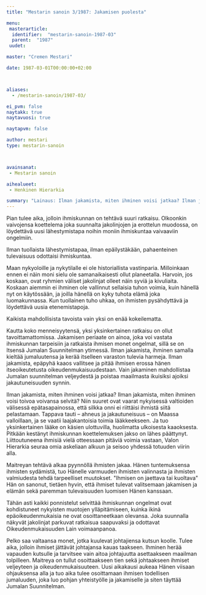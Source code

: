 ```yaml
---
title: "Mestarin sanoin 3/1987: Jakamisen puolesta"

menu:
 masterarticle:
  identifier:  "mestarin-sanoin-1987-03"
  parent:  "1987"
 uudet:

master: "Cremen Mestari"

date: 1987-03-01T00:00:00+02:00



aliases:
  - /mestarin-sanoin/1987-03/

ei_pvm: false
naytakk: true
naytavuosi: true

naytapvm: false

author: mestari
type: mestarin-sanoin



avainsanat:
 - Mestarin sanoin

aihealueet:
 - Henkinen Hierarkia

summary: "Lainaus: Ilman jakamista, miten ihminen voisi jatkaa? Ilman jakamista, miten ihminen voisi toivoa voivansa selvitä? Niin suuret ovat vaarat nykyisessä valtioiden välisessä epätasapainossa, että silkka onni ei riittäisi ihmistä siitä pelastamaan."
---
```

<p>Pian tulee aika, jolloin ihmiskunnan on tehtävä suuri ratkaisu. Olkoonkin vaivojensa koettelema joka suunnalta jakolinjojen ja erottelun muodossa, on löydettävä uusi lähestymistapa noihin moniin ihmiskuntaa vaivaaviin ongelmiin.</p>
<p>Ilman tuollaista lähestymistapaa, ilman epäilystäkään, pahaenteinen tulevaisuus odottaisi ihmiskuntaa.</p>
<p>Maan nykyoloille ja nykytilalle ei ole historiallista vastinparia. Milloinkaan ennen ei näin moni sielu ole samanaikaisesti ollut planeetalla. Harvoin, jos koskaan, ovat ryhmien väliset jakolinjat olleet näin syviä ja kivuliaita. Koskaan aiemmin ei ihminen ole vallinnut sellaisia tuhon voimia, kuin hänellä nyt on käytössään, ja joilla hänellä on kyky tuhota elämä joka luomakunnassa. Kun tuollainen tuho uhkaa, on ihmisten pysähdyttävä ja löydettävä uusia etenemistapoja.</p>
<p>Kaikista mahdollisista tavoista vain yksi on enää kokeilematta.</p>
<p>Kautta koko menneisyytensä, yksi yksinkertainen ratkaisu on ollut tavoittamattomissa. Jakamisen periaate on ainoa, joka voi vastata ihmiskunnan tarpeisiin ja ratkaista ihmisen monet ongelmat, sillä se on Itsensä Jumalan Suunnitelman ytimessä. Ilman jakamista, ihminen samalla kieltää jumaluutensa ja kerää itselleen varaston tulevia harmeja. Ilman jakamista, epäpyhä kaaos vallitsee ja pitää ihmisen erossa hänen itseoikeutetusta oikeudenmukaisuudestaan. Vain jakaminen mahdollistaa Jumalan suunnitelman veljeydestä ja poistaa maailmasta ikuisiksi ajoiksi jakautuneisuuden synnin.</p>
<p>Ilman jakamista, miten ihminen voisi jatkaa? Ilman jakamista, miten ihminen voisi toivoa voivansa selvitä? Niin suuret ovat vaarat nykyisessä valtioiden välisessä epätasapainossa, että silkka onni ei riittäisi ihmistä siitä pelastamaan. Tappava tauti – ahneus ja jakautuneisuus – on Maassa valloillaan, ja se vaatii laajakantoisia toimia lääkkeekseen. Ja tuo yksinkertainen lääke on käsien ulottuvilla, huolimatta ulkoisesta kaaoksesta. Pitkään kestänyt ihmiskunnan koettelemuksen jakso on lähes päättynyt. Liittoutuneena ihmisiä vielä otteessaan pitäviä voimia vastaan, Valon Hierarkia seuraa omia askeliaan alkuun ja seisoo yhdessä totuuden viirin alla.</p>
<p>Maitreyan tehtävä alkaa pyynnöllä ihmisten jakaa. Hänen tuntemuksensa ihmisten sydämistä, tuo Hänelle varmuuden ihmisten valinnasta ja ihmisten valmiudesta tehdä tarpeelliset muutokset. "Ihmisen on jaettava tai kuoltava" Hän on sanonut, tietäen hyvin, että ihmiset tulevat valitsemaan jakamisen ja elämän sekä paremman tulevaisuuden luomisen Hänen kanssaan.</p>
<p>Tähän asti kaikki ponnistelut selvittää ihmiskunnan ongelmat ovat kohdistuneet nykyisten muotojen ylläpitämiseen, kuinka ikinä epäoikeudenmukaisia ne ovat osoittaneetkaan olevansa. Joka suunnalla näkyvät jakolinjat parkuvat ratkaisua saapuvaksi ja odottavat Oikeudenmukaisuuden Lain voimaanpanoa.</p>
<p>Pelko saa valtaansa monet, jotka kuulevat johtajiensa kutsun koolle. Tulee aika, jolloin ihmiset jättävät johtajansa kauas taakseen. Ihminen herää vapauden kutsulle ja tarvitsee vain aitoa johtajuutta asettaakseen maailman tolpilleen. Maitreya on tullut osoittaakseen tien sekä johtaakseen ihmiset veljeyteen ja oikeudenmukaisuuteen. Uusi aikakausi aukeaa Hänen viisaan ohjauksensa alla ja tuo aika tulee osoittamaan ihmisen todellisen jumaluuden, joka luo pohjan yhteistyölle ja jakamiselle ja siten täyttää Jumalan Suunnitelman.</p>